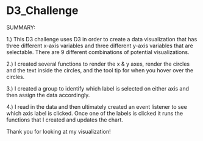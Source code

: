 # D3_Challenge

SUMMARY:

1.)  This D3 challenge uses D3 in order to create a data visualization that has three different x-axis variables and three different y-axis variables that are 
selectable.  There are 9 different combinations of potential visualizations.

2.)  I created several functions to render the x & y axes, render the circles and the text inside the circles, and the tool tip for when you hover over the circles.

3.)  I created a group to identify which label is selected on either axis and then assign the data accordingly.

4.)  I read in the data and then ultimately created an event listener to see which axis label is clicked.  Once one of the labels is clicked it runs the functions
that I created and updates the chart.

Thank you for looking at my visualization!
